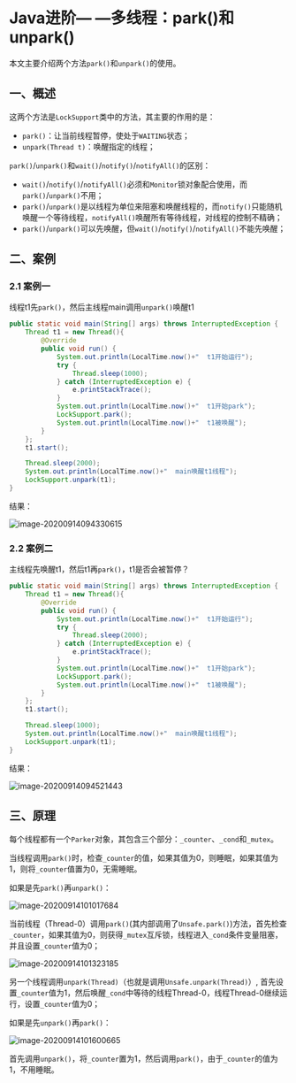 # Java进阶— —多线程：park()和unpark()

本文主要介绍两个方法`park()`和`unpark()`的使用。



## 一、概述

这两个方法是`LockSupport`类中的方法，其主要的作用的是：

- `park()`：让当前线程暂停，使处于`WAITING`状态；
- `unpark(Thread t)`：唤醒指定的线程；



`park()`/`unpark()`和`wait()`/`notify()`/`notifyAll()`的区别：

- `wait()`/`notify()`/`notifyAll()`必须和`Monitor`锁对象配合使用，而`park()`/`unpark()`不用；
- `park()`/`unpark()`是以线程为单位来阻塞和唤醒线程的，而`notify()`只能随机唤醒一个等待线程，`notifyAll()`唤醒所有等待线程，对线程的控制不精确；
- `park()`/`unpark()`可以先唤醒，但`wait()`/`notify()`/`notifyAll()`不能先唤醒；



## 二、案例

### 2.1 案例一

线程t1先`park()`，然后主线程main调用`unpark()`唤醒t1

```java
public static void main(String[] args) throws InterruptedException {
    Thread t1 = new Thread(){
        @Override
        public void run() {
            System.out.println(LocalTime.now()+"  t1开始运行");
            try {
                Thread.sleep(1000);
            } catch (InterruptedException e) {
                e.printStackTrace();
            }
            System.out.println(LocalTime.now()+"  t1开始park");
            LockSupport.park();
            System.out.println(LocalTime.now()+"  t1被唤醒");
        }
    };
    t1.start();

    Thread.sleep(2000);
    System.out.println(LocalTime.now()+"  main唤醒t1线程");
    LockSupport.unpark(t1);
}
```

结果：

![image-20200914094330615](https://cdn.jsdelivr.net/gh/Lee-0o0/image-store/PicGo/2022-06-13/a802e46996a982bde6ea2de9ba19f768--31b7--image-20200914094330615.png)



### 2.2 案例二

主线程先唤醒t1，然后t1再`park()`，t1是否会被暂停？

```java
public static void main(String[] args) throws InterruptedException {
    Thread t1 = new Thread(){
        @Override
        public void run() {
            System.out.println(LocalTime.now()+"  t1开始运行");
            try {
                Thread.sleep(2000);
            } catch (InterruptedException e) {
                e.printStackTrace();
            }
            System.out.println(LocalTime.now()+"  t1开始park");
            LockSupport.park();
            System.out.println(LocalTime.now()+"  t1被唤醒");
        }
    };
    t1.start();

    Thread.sleep(1000);
    System.out.println(LocalTime.now()+"  main唤醒t1线程");
    LockSupport.unpark(t1);
}
```

结果：

![image-20200914094521443](https://cdn.jsdelivr.net/gh/Lee-0o0/image-store/PicGo/2022-06-13/70f4fb0b56990b583dd45084766a6b90--6d8d--image-20200914094521443.png)



## 三、原理

每个线程都有一个`Parker`对象，其包含三个部分：`_counter`、`_cond`和`_mutex`。

当线程调用`park()`时，检查`_counter`的值，如果其值为0，则睡眠，如果其值为1，则将`_counter`值置为0，无需睡眠。

如果是先`park()`再`unpark()`：

![image-20200914101017684](https://cdn.jsdelivr.net/gh/Lee-0o0/image-store/PicGo/2022-06-13/698d37e1ff7092bd00d1c80490dc4051--0807--image-20200914101017684.png)

当前线程（Thread-0）调用`park()`(其内部调用了`Unsafe.park()`)方法，首先检查`_counter`，如果其值为0，则获得`_mutex`互斥锁，线程进入`_cond`条件变量阻塞，并且设置`_counter`值为0；

![image-20200914101323185](https://cdn.jsdelivr.net/gh/Lee-0o0/image-store/PicGo/2022-06-13/a51aa234a3ab2c92b9c29675b294bef1--d648--image-20200914101323185.png)

另一个线程调用`unpark(Thread)`（也就是调用`Unsafe.unpark(Thread)`）, 首先设置`_counter`值为1，然后唤醒`_cond`中等待的线程Thread-0，线程Thread-0继续运行，设置`_counter`值为0；



如果是先`unpark()`再`park()`：

![image-20200914101600665](https://cdn.jsdelivr.net/gh/Lee-0o0/image-store/PicGo/2022-06-13/0cb1867b5fcf8bf530f415dca5ba6836--26fb--image-20200914101600665.png)

首先调用`unpark()`，将`_counter`置为1，然后调用`park()`，由于`_counter`的值为1，不用睡眠。